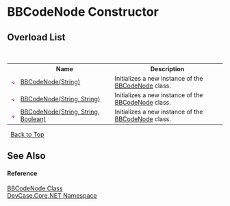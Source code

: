 # BBCodeNode Constructor 
 


## Overload List
&nbsp;<table><tr><th></th><th>Name</th><th>Description</th></tr><tr><td>![Public method](media/pubmethod.gif "Public method")</td><td><a href="M_DevCase_Core_NET_BBCodeNode__ctor">BBCodeNode(String)</a></td><td>
Initializes a new instance of the <a href="T_DevCase_Core_NET_BBCodeNode">BBCodeNode</a> class.</td></tr><tr><td>![Public method](media/pubmethod.gif "Public method")</td><td><a href="M_DevCase_Core_NET_BBCodeNode__ctor_1">BBCodeNode(String, String)</a></td><td>
Initializes a new instance of the <a href="T_DevCase_Core_NET_BBCodeNode">BBCodeNode</a> class.</td></tr><tr><td>![Public method](media/pubmethod.gif "Public method")</td><td><a href="M_DevCase_Core_NET_BBCodeNode__ctor_2">BBCodeNode(String, String, Boolean)</a></td><td>
Initializes a new instance of the <a href="T_DevCase_Core_NET_BBCodeNode">BBCodeNode</a> class.</td></tr></table>&nbsp;
<a href="#bbcodenode-constructor">Back to Top</a>

## See Also


#### Reference
<a href="T_DevCase_Core_NET_BBCodeNode">BBCodeNode Class</a><br /><a href="N_DevCase_Core_NET">DevCase.Core.NET Namespace</a><br />